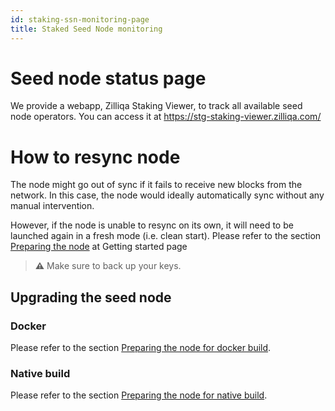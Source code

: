 ```yaml
---
id: staking-ssn-monitoring-page
title: Staked Seed Node monitoring
---
```

# Seed node status page
We provide a webapp, Zilliqa Staking Viewer, to track all available seed node operators. You can access it at
https://stg-staking-viewer.zilliqa.com/

# How to resync node
The node might go out of sync if it fails to receive new blocks from the network. In this case, the node would ideally automatically sync without any manual intervention.

However, if the node is unable to resync on its own, it will need to be launched again in a fresh mode (i.e. clean start). Please refer to the section  [Preparing the node](staking-getting-started#preparing-the-node) at Getting started page

> **⚠️** Make sure to back up your keys.

## Upgrading the seed node

### Docker

Please refer to the section  [Preparing the node for docker build](staking-getting-started#launching-the-node-using-docker).

### Native build

Please refer to the section  [Preparing the node for native build](staking-getting-started#launching-the-node-using-docker).